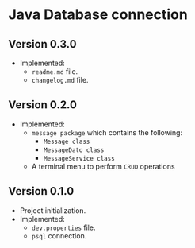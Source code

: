 # Java Database connection

## Version 0.3.0

- Implemented:
    - `readme.md` file.
    - `changelog.md` file.

## Version 0.2.0

- Implemented:
    - `message package` which contains the following:
        - `Message class`
        - `MessageDato class`
        - `MessageService class`
    - A terminal menu to perform `CRUD` operations

## Version 0.1.0

- Project initialization.
- Implemented:
    - `dev.properties` file.
    - `psql` connection.
